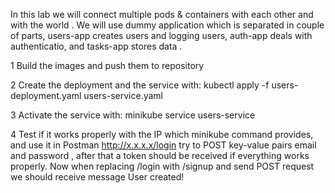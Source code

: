 In this lab we will connect multiple pods & containers with each other and with the world . We will use dummy application which is separated in couple of parts,
users-app creates users and logging users, auth-app deals with authenticatio, and tasks-app stores data .

1 Build the images and push them to repository

2 Create the deployment and the service with:
kubectl apply -f   users-deployment.yaml users-service.yaml

3 Activate the service with:
minikube service users-service

4 Test if it works properly with the IP which minikube command provides, and use it in Postman http://x.x.x.x/login
try to POST key-value pairs email and password , after that a token should be received if everything works properly.
Now when replacing /login with /signup and send POST request we should receive message User created! 
